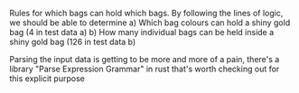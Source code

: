 Rules for which bags can hold which bags.
By following the lines of logic, we should be able to determine
a) Which bag colours can hold a shiny gold bag (4 in test data a)
b) How many individual bags can be held inside a shiny gold bag (126 in test data b)

Parsing the input data is getting to be more and more of a pain,
there's a library "Parse Expression Grammar" in rust that's worth checking out
for this explicit purpose

